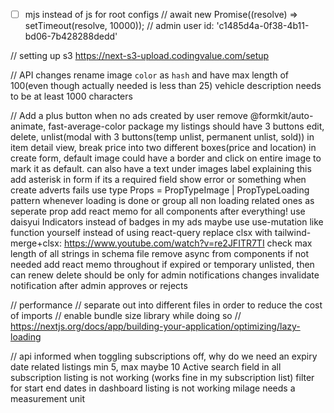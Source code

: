- [ ] mjs instead of js for root configs
// await new Promise((resolve) => setTimeout(resolve, 10000));
// admin user id: 'c1485d4a-0f38-4b11-bd06-7b428288dedd'

// setting up s3
https://next-s3-upload.codingvalue.com/setup

// API changes
rename image `color` as `hash` and have max length of 100(even though actually needed is less than 25)
vehicle description needs to be at least 1000 characters

//
Add a plus button when no ads created by user
remove @formkit/auto-animate, fast-average-color package
my listings should have 3 buttons edit, delete, unlist(modal with 3 buttons(temp unlist, permanent unlist, sold))
in item detail view, break price into two different boxes(price and location)
in create form, default image could have a border and click on entire image to mark it as default. can also have a text under images label explaining this
add asterisk in form if its a required field
show error or something when create adverts fails
use type Props = PropTypeImage | PropTypeLoading pattern whenever loading is done or group all non loading related ones as seperate prop
add react memo for all components after everything!
use daisyui Indicators instead of badges in my ads maybe
use use-mutation like function yourself instead of using react-query
replace clsx with tailwind-merge+clsx: https://www.youtube.com/watch?v=re2JFITR7TI
check max length of all strings in schema file
remove async from components if not needed
add react memo throughout
if expired or temporary unlisted, then can renew
delete should be only for admin
notifications changes
invalidate notification after admin approves or rejects

// performance
// separate out into different files in order to reduce the cost of imports
// enable bundle size library while doing so
// https://nextjs.org/docs/app/building-your-application/optimizing/lazy-loading

// api informed
when toggling subscriptions off, why do we need an expiry date
related listings min 5, max maybe 10
Active search field in all subscription listing is not working (works fine in my subscription list)
filter for start end dates in dashboard listing is not working
milage needs a measurement unit